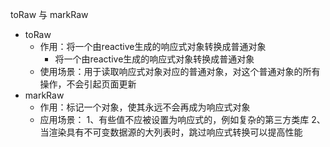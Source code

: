 toRaw 与 markRaw
- toRaw
    - 作用：将一个由reactive生成的响应式对象转换成普通对象
        - 将一个由reactive生成的响应式对象转换成普通对象
    - 使用场景：用于读取响应式对象对应的普通对象，对这个普通对象的所有操作，不会引起页面更新
- markRaw
    - 作用：标记一个对象，使其永远不会再成为响应式对象
    - 应用场景：
        1、有些值不应被设置为响应式的，例如复杂的第三方类库
        2、当渲染具有不可变数据源的大列表时，跳过响应式转换可以提高性能